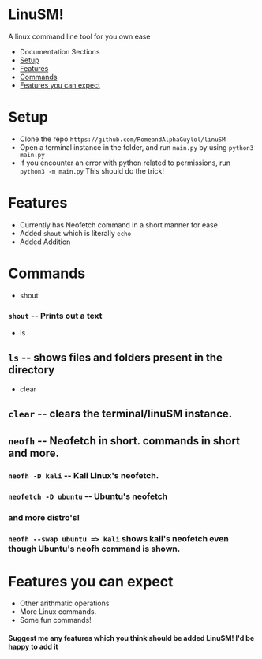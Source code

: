 # LinuSM!
A linux command line tool for you own ease
- Documentation Sections
- [Setup](https://github.com/RomeandAlphaGuylol/linuSM/tree/main#setup)
- [Features](https://github.com/RomeandAlphaGuylol/linuSM/tree/main#features)
- [Commands](https://github.com/RomeandAlphaGuylol/linuSM/tree/main#commands)
- [Features you can expect](https://github.com/RomeandAlphaGuylol/linuSM/tree/main#features-you-can-expect)
# Setup
- Clone the repo `https://github.com/RomeandAlphaGuylol/linuSM`
- Open a terminal instance in the folder, and run `main.py` by using ```python3 main.py```
- If you encounter an error with python related to permissions, run `python3 -m main.py`
This should do the trick!

# Features
- Currently has Neofetch command in a short manner for ease
- Added `shout` which is literally `echo`
- Added Addition
# Commands
- shout
### `shout` <text> -- Prints out a text
- ls
## `ls` -- shows files and folders present in the directory
- clear
## `clear` -- clears the terminal/linuSM instance.
## `neofh` -- Neofetch in short. commands in short and more.
### `neofh -D kali` -- Kali Linux's neofetch.
### `neofetch -D ubuntu` -- Ubuntu's neofetch
### and more distro's!
### `neofh --swap ubuntu => kali` shows kali's neofetch even though Ubuntu's neofh command is shown.
# Features you can expect
- Other arithmatic operations
- More Linux commands.
- Some fun commands!
#### Suggest me any features which you think should be added LinuSM! I'd be happy to add it
